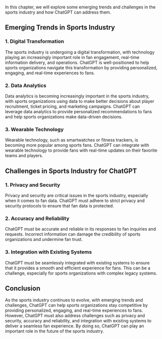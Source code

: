 
In this chapter, we will explore some emerging trends and challenges in the sports industry and how ChatGPT can address them.

Emerging Trends in Sports Industry
----------------------------------

### 1. Digital Transformation

The sports industry is undergoing a digital transformation, with technology playing an increasingly important role in fan engagement, real-time information delivery, and operations. ChatGPT is well-positioned to help sports organizations navigate this transformation by providing personalized, engaging, and real-time experiences to fans.

### 2. Data Analytics

Data analytics is becoming increasingly important in the sports industry, with sports organizations using data to make better decisions about player recruitment, ticket pricing, and marketing campaigns. ChatGPT can leverage data analytics to provide personalized recommendations to fans and help sports organizations make data-driven decisions.

### 3. Wearable Technology

Wearable technology, such as smartwatches or fitness trackers, is becoming more popular among sports fans. ChatGPT can integrate with wearable technology to provide fans with real-time updates on their favorite teams and players.

Challenges in Sports Industry for ChatGPT
-----------------------------------------

### 1. Privacy and Security

Privacy and security are critical issues in the sports industry, especially when it comes to fan data. ChatGPT must adhere to strict privacy and security protocols to ensure that fan data is protected.

### 2. Accuracy and Reliability

ChatGPT must be accurate and reliable in its responses to fan inquiries and requests. Incorrect information can damage the credibility of sports organizations and undermine fan trust.

### 3. Integration with Existing Systems

ChatGPT must be seamlessly integrated with existing systems to ensure that it provides a smooth and efficient experience for fans. This can be a challenge, especially for sports organizations with complex legacy systems.

Conclusion
----------

As the sports industry continues to evolve, with emerging trends and challenges, ChatGPT can help sports organizations stay competitive by providing personalized, engaging, and real-time experiences to fans. However, ChatGPT must also address challenges such as privacy and security, accuracy and reliability, and integration with existing systems to deliver a seamless fan experience. By doing so, ChatGPT can play an important role in the future of the sports industry.
